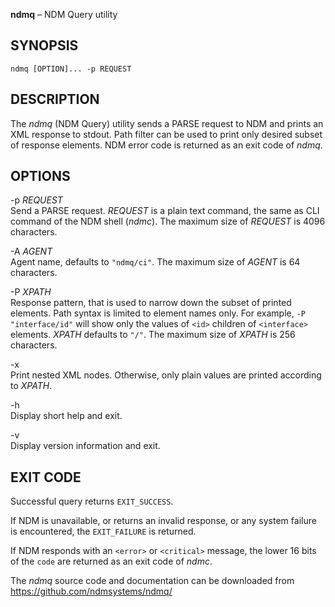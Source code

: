 **ndmq** &ndash; NDM Query utility

SYNOPSIS
--------

    ndmq [OPTION]... -p REQUEST

DESCRIPTION
-----------

The *ndmq* (NDM Query) utility sends a PARSE request to NDM and prints
an XML response to stdout. Path filter can be used to print only desired 
subset of response elements. NDM error code is returned as an exit code 
of *ndmq*.

OPTIONS
-------

-p *REQUEST*  
    Send a PARSE request. *REQUEST* is a plain text command, the same as
    CLI command of the NDM shell (*ndmc*). The maximum size of *REQUEST*
    is 4096 characters.

-A *AGENT*  
    Agent name, defaults to `"ndmq/ci"`. The maximum size of *AGENT* is 64
    characters.

-P *XPATH*  
    Response pattern, that is used to narrow down the subset of printed
    elements. Path syntax is limited to element names only. For example,
    `-P "interface/id"` will show only the values of `<id>` children of
    `<interface>` elements. *XPATH* defaults to `"/"`. The maximum size of
    *XPATH* is 256 characters.

-x  
    Print nested XML nodes. Otherwise, only plain values are printed
    according to *XPATH*.

-h  
    Display short help and exit.

-v  
    Display version information and exit.

EXIT CODE
---------

Successful query returns `EXIT_SUCCESS`.

If NDM is unavailable, or returns an invalid response, or any system
failure is encountered, the `EXIT_FAILURE` is returned.

If NDM responds with an `<error>` or `<critical>` message, the lower 16
bits of the `code` are returned as an exit code of *ndmc*.

The *ndmq* source code and documentation can be downloaded from
<https://github.com/ndmsystems/ndmq/>

